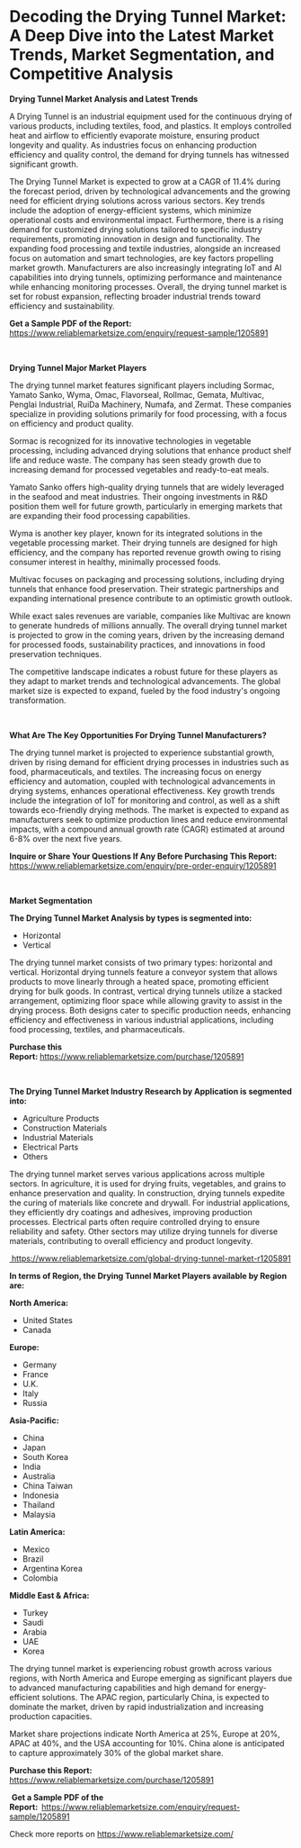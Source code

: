 <p><h1>Decoding the Drying Tunnel Market: A Deep Dive into the Latest Market Trends, Market Segmentation, and Competitive Analysis</h1></p><p><strong>Drying Tunnel Market Analysis and Latest Trends</strong></p>
<p><p>A Drying Tunnel is an industrial equipment used for the continuous drying of various products, including textiles, food, and plastics. It employs controlled heat and airflow to efficiently evaporate moisture, ensuring product longevity and quality. As industries focus on enhancing production efficiency and quality control, the demand for drying tunnels has witnessed significant growth.</p><p>The Drying Tunnel Market is expected to grow at a CAGR of 11.4% during the forecast period, driven by technological advancements and the growing need for efficient drying solutions across various sectors. Key trends include the adoption of energy-efficient systems, which minimize operational costs and environmental impact. Furthermore, there is a rising demand for customized drying solutions tailored to specific industry requirements, promoting innovation in design and functionality. The expanding food processing and textile industries, alongside an increased focus on automation and smart technologies, are key factors propelling market growth. Manufacturers are also increasingly integrating IoT and AI capabilities into drying tunnels, optimizing performance and maintenance while enhancing monitoring processes. Overall, the drying tunnel market is set for robust expansion, reflecting broader industrial trends toward efficiency and sustainability.</p></p>
<p><strong>Get a Sample PDF of the Report:&nbsp;</strong> <a href="https://www.reliablemarketsize.com/enquiry/request-sample/1205891?utm_campaign=2520&utm_medium=2&utm_source=Github&utm_content=ia&utm_term=10042025&utm_id=drying-tunnel">https://www.reliablemarketsize.com/enquiry/request-sample/1205891</a></p>
<p>&nbsp;</p>
<p><strong>Drying Tunnel Major Market Players</strong></p>
<p><p>The drying tunnel market features significant players including Sormac, Yamato Sanko, Wyma, Omac, Flavorseal, Rollmac, Gemata, Multivac, Penglai Industrial, RuiDa Machinery, Numafa, and Zermat. These companies specialize in providing solutions primarily for food processing, with a focus on efficiency and product quality.</p><p>Sormac is recognized for its innovative technologies in vegetable processing, including advanced drying solutions that enhance product shelf life and reduce waste. The company has seen steady growth due to increasing demand for processed vegetables and ready-to-eat meals.</p><p>Yamato Sanko offers high-quality drying tunnels that are widely leveraged in the seafood and meat industries. Their ongoing investments in R&D position them well for future growth, particularly in emerging markets that are expanding their food processing capabilities.</p><p>Wyma is another key player, known for its integrated solutions in the vegetable processing market. Their drying tunnels are designed for high efficiency, and the company has reported revenue growth owing to rising consumer interest in healthy, minimally processed foods.</p><p>Multivac focuses on packaging and processing solutions, including drying tunnels that enhance food preservation. Their strategic partnerships and expanding international presence contribute to an optimistic growth outlook.</p><p>While exact sales revenues are variable, companies like Multivac are known to generate hundreds of millions annually. The overall drying tunnel market is projected to grow in the coming years, driven by the increasing demand for processed foods, sustainability practices, and innovations in food preservation techniques.</p><p>The competitive landscape indicates a robust future for these players as they adapt to market trends and technological advancements. The global market size is expected to expand, fueled by the food industry's ongoing transformation.</p></p>
<p>&nbsp;</p>
<p><strong>What Are The Key Opportunities For Drying Tunnel Manufacturers?</strong></p>
<p><p>The drying tunnel market is projected to experience substantial growth, driven by rising demand for efficient drying processes in industries such as food, pharmaceuticals, and textiles. The increasing focus on energy efficiency and automation, coupled with technological advancements in drying systems, enhances operational effectiveness. Key growth trends include the integration of IoT for monitoring and control, as well as a shift towards eco-friendly drying methods. The market is expected to expand as manufacturers seek to optimize production lines and reduce environmental impacts, with a compound annual growth rate (CAGR) estimated at around 6-8% over the next five years.</p></p>
<p><strong>Inquire or Share Your Questions If Any Before Purchasing This Report:</strong> <a href="https://www.reliablemarketsize.com/enquiry/pre-order-enquiry/1205891?utm_campaign=2520&utm_medium=2&utm_source=Github&utm_content=ia&utm_term=10042025&utm_id=drying-tunnel">https://www.reliablemarketsize.com/enquiry/pre-order-enquiry/1205891</a></p>
<p>&nbsp;</p>
<p><strong>Market Segmentation</strong></p>
<p><strong>The Drying Tunnel Market Analysis by types is segmented into:</strong></p>
<p><ul><li>Horizontal</li><li>Vertical</li></ul></p>
<p><p>The drying tunnel market consists of two primary types: horizontal and vertical. Horizontal drying tunnels feature a conveyor system that allows products to move linearly through a heated space, promoting efficient drying for bulk goods. In contrast, vertical drying tunnels utilize a stacked arrangement, optimizing floor space while allowing gravity to assist in the drying process. Both designs cater to specific production needs, enhancing efficiency and effectiveness in various industrial applications, including food processing, textiles, and pharmaceuticals.</p></p>
<p><strong>Purchase this Report:&nbsp;</strong><a href="https://www.reliablemarketsize.com/purchase/1205891?utm_campaign=2520&utm_medium=2&utm_source=Github&utm_content=ia&utm_term=10042025&utm_id=drying-tunnel">https://www.reliablemarketsize.com/purchase/1205891</a></p>
<p>&nbsp;</p>
<p><strong>The Drying Tunnel Market Industry Research by Application is segmented into:</strong></p>
<p><ul><li>Agriculture Products</li><li>Construction Materials</li><li>Industrial Materials</li><li>Electrical Parts</li><li>Others</li></ul></p>
<p><p>The drying tunnel market serves various applications across multiple sectors. In agriculture, it is used for drying fruits, vegetables, and grains to enhance preservation and quality. In construction, drying tunnels expedite the curing of materials like concrete and drywall. For industrial applications, they efficiently dry coatings and adhesives, improving production processes. Electrical parts often require controlled drying to ensure reliability and safety. Other sectors may utilize drying tunnels for diverse materials, contributing to overall efficiency and product longevity.</p></p>
<p><a href="https://www.reliablemarketsize.com/global-drying-tunnel-market-r1205891?utm_campaign=2520&utm_medium=2&utm_source=Github&utm_content=ia&utm_term=10042025&utm_id=drying-tunnel">&nbsp;https://www.reliablemarketsize.com/global-drying-tunnel-market-r1205891</a></p>
<p><strong>In terms of Region, the Drying Tunnel Market Players available by Region are:</strong></p>
<p>
    <p> <strong> North America: </strong>
        <ul>
            <li>United States</li>
            <li>Canada</li>
        </ul>
        </p> 
    <p> <strong> Europe: </strong>
        <ul>
            <li>Germany</li>
            <li>France</li>
            <li>U.K.</li>
            <li>Italy</li>
            <li>Russia</li>
        </ul>
        </p> 
    <p> <strong> Asia-Pacific: </strong>
        <ul>
            <li>China</li>
            <li>Japan</li>
            <li>South Korea</li>
            <li>India</li>
            <li>Australia</li>
            <li>China Taiwan</li>
            <li>Indonesia</li>
            <li>Thailand</li>
            <li>Malaysia</li>
        </ul>
        </p> 
    <p> <strong> Latin America: </strong>
        <ul>
            <li>Mexico</li>
            <li>Brazil</li>
            <li>Argentina Korea</li>
            <li>Colombia</li>
        </ul>
        </p> 
    <p> <strong> Middle East & Africa: </strong>
        <ul>
            <li>Turkey</li>
            <li>Saudi</li>
            <li>Arabia</li>
            <li>UAE</li>
            <li>Korea</li>
        </ul>
    </p>
    </p>
<p><p>The drying tunnel market is experiencing robust growth across various regions, with North America and Europe emerging as significant players due to advanced manufacturing capabilities and high demand for energy-efficient solutions. The APAC region, particularly China, is expected to dominate the market, driven by rapid industrialization and increasing production capacities. </p><p>Market share projections indicate North America at 25%, Europe at 20%, APAC at 40%, and the USA accounting for 10%. China alone is anticipated to capture approximately 30% of the global market share.</p></p>
<p><strong>Purchase this Report: </strong><a href="https://www.reliablemarketsize.com/purchase/1205891?utm_campaign=2520&utm_medium=2&utm_source=Github&utm_content=ia&utm_term=10042025&utm_id=drying-tunnel">https://www.reliablemarketsize.com/purchase/1205891</a></p>
<p>&nbsp;<strong>Get a Sample PDF of the Report:&nbsp;&nbsp;</strong><a href="https://www.reliablemarketsize.com/enquiry/request-sample/1205891?utm_campaign=2520&utm_medium=2&utm_source=Github&utm_content=ia&utm_term=10042025&utm_id=drying-tunnel">https://www.reliablemarketsize.com/enquiry/request-sample/1205891</a></p>
<p><strong></strong></p>
<p>Check more reports on <a href="https://www.reliablemarketsize.com/?utm_campaign=2520&utm_medium=2&utm_source=Github&utm_content=ia&utm_term=10042025&utm_id=drying-tunnel">https://www.reliablemarketsize.com/</a></p>